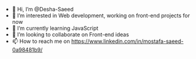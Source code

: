 - 👋 Hi, I’m @Desha-Saeed
- 👀 I’m interested in Web development, working on front-end projects for now
- 🌱 I’m currently learning JavaScript
- 💞️ I’m looking to collaborate on Front-end ideas
- 📫 How to reach me on https://www.linkedin.com/in/mostafa-saeed-0a98481b9/ 

<!---
Desha-Saeed/Desha-Saeed is a ✨ special ✨ repository because its `README.md` (this file) appears on your GitHub profile.
You can click the Preview link to take a look at your changes.
--->
